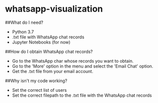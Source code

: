 # whatsapp-visualization

##What do I need?

- Python 3.7
- .txt file with WhatsApp chat records
- Jupyter Notebooks (for now)

##How do I obtain WhatsApp chat records?

- Go to the WhatsApp char whose records you want to obtain. 
- Go to the 'More' option in the menu and select the 'Email Chat' option.
- Get the .txt file from your email account.

##Why isn't my code working? 

- Set the correct list of users
- Set the correct filepath to the .txt file with the WhatsApp chat records
